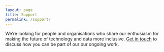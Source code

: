 ```yaml
---
layout: page
title: Support
permalink: /support/
---
```


We’re looking for people and organisations who share our enthusiasm for making the future of technology and data more inclusive. [Get in touch](/connect) to discuss how you can be part of our our ongoing work.